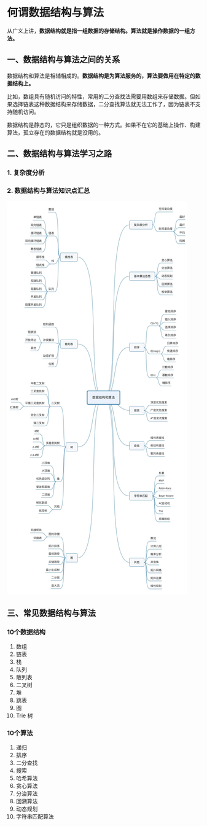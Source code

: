# 何谓数据结构与算法

从广义上讲，**数据结构就是指一组数据的存储结构。算法就是操作数据的一组方法。**

## 一、数据结构与算法之间的关系

数据结构和算法是相辅相成的。**数据结构是为算法服务的，算法要做用在特定的数据结构上。**

比如，数组具有随机访问的特性，常用的二分查找法需要用数组来存储数据。但如果选择链表这种数据结构来存储数据，二分查找算法就无法工作了，因为链表不支持随机访问。

数据结构是静态的，它只是组织数据的一种方式。如果不在它的基础上操作、构建算法，孤立存在的数据结构就是没用的。

## 二、数据结构与算法学习之路

### 1. 复杂度分析

### 2. 数据结构与算法知识点汇总

![alt 数据结构与算法知识点汇总](./Resources/pic0.webp)

## 三、常见数据结构与算法

### 10个数据结构

1. 数组
2. 链表
3. 栈
4. 队列
5. 散列表
6. 二叉树
7. 堆
8. 跳表
9. 图
10. Trie 树

### 10个算法

1. 递归
2. 排序
3. 二分查找
4. 搜索
5. 哈希算法
6. 贪心算法
7. 分治算法
8. 回溯算法
9. 动态规划
10. 字符串匹配算法